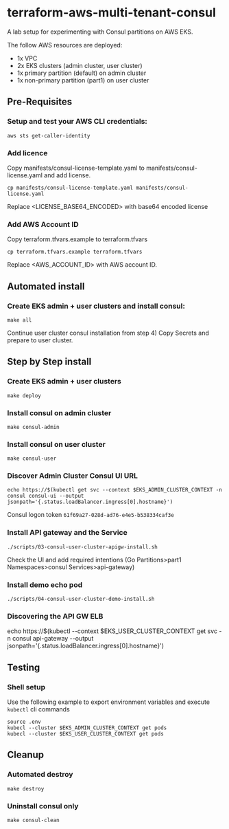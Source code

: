 # terraform-aws-multi-tenant-consul
A lab setup for experimenting with Consul partitions on AWS EKS.

The follow AWS resources are deployed:
- 1x VPC
- 2x EKS clusters (admin cluster, user cluster)
- 1x primary partition (default) on admin cluster
- 1x non-primary partition (part1) on user cluster

## Pre-Requisites
### Setup and test your AWS CLI credentials:
```
aws sts get-caller-identity
```
### Add licence 
Copy manifests/consul-license-template.yaml to manifests/consul-license.yaml and add license.
```
cp manifests/consul-license-template.yaml manifests/consul-license.yaml
```
Replace <LICENSE_BASE64_ENCODED> with base64 encoded license

### Add AWS Account ID 
Copy terraform.tfvars.example to terraform.tfvars
```
cp terraform.tfvars.example terraform.tfvars
```
Replace <AWS_ACCOUNT_ID> with AWS account ID.

## Automated install
### Create EKS admin + user clusters and install consul:
```
make all
```
Continue user cluster consul installation from step 4) Copy Secrets and prepare to user cluster.

## Step by Step install
### Create EKS admin + user clusters 
```
make deploy
```
### Install consul on admin cluster
```
make consul-admin
```

### Install consul on user cluster
```
make consul-user
```

### Discover Admin Cluster Consul UI URL
```
echo https://$(kubectl get svc --context $EKS_ADMIN_CLUSTER_CONTEXT -n consul consul-ui --output jsonpath='{.status.loadBalancer.ingress[0].hostname}')
```
Consul logon token `61f69a27-028d-ad76-e4e5-b538334caf3e`

### Install API gateway and the Service
```
./scripts/03-consul-user-cluster-apigw-install.sh
```
Check the UI and add required intentions (Go Partitions>part1 Namespaces>consul Services>api-gateway)

### Install demo echo pod
```
./scripts/04-consul-user-cluster-demo-install.sh
```

### Discovering the API GW ELB
echo https://$(kubectl --context $EKS_USER_CLUSTER_CONTEXT get svc -n consul api-gateway --output jsonpath='{.status.loadBalancer.ingress[0].hostname}')

## Testing
### Shell setup
Use the following example to export environment variables and execute `kubectl` cli commands
```
source .env
kubecl --cluster $EKS_ADMIN_CLUSTER_CONTEXT get pods
kubecl --cluster $EKS_USER_CLUSTER_CONTEXT get pods
```

## Cleanup
### Automated destroy
```
make destroy
```
### Uninstall consul only
```
make consul-clean
```
